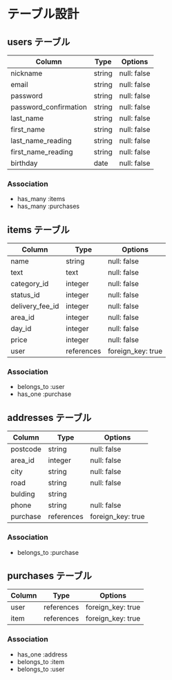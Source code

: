# テーブル設計

## users テーブル

| Column                | Type    | Options     |
| --------------------- | ------  | ----------- |
| nickname              | string  | null: false |
| email                 | string  | null: false |
| password              | string  | null: false |
| password_confirmation | string  | null: false |
| last_name             | string  | null: false |
| first_name            | string  | null: false |
| last_name_reading     | string  | null: false |
| first_name_reading    | string  | null: false |
| birthday              | date    | null: false |

### Association

- has_many :items
- has_many :purchases

## items テーブル

| Column          | Type       | Options           |
| --------------- | -------    | ----------------- |
| name            | string     | null: false       |
| text            | text       | null: false       |
| category_id     | integer    | null: false       |
| status_id       | integer    | null: false       |
| delivery_fee_id | integer    | null: false       |
| area_id         | integer    | null: false       |
| day_id          | integer    | null: false       |
| price           | integer    | null: false       |
| user            | references | foreign_key: true |

### Association

- belongs_to :user
- has_one    :purchase

## addresses テーブル

| Column        | Type       | Options           |
| ----------    | ---------- | ----------------- |
| postcode      | string     | null: false       |
| area_id       | integer    | null: false       |
| city          | string     | null: false       |
| road          | string     | null: false       |
| bulding       | string     |                   |
| phone         | string     | null: false       |
| purchase      | references | foreign_key: true |
### Association

- belongs_to :purchase

## purchases テーブル

| Column     | Type          | Options           |
| ---------- | ------------- | ----------------- |
| user       | references    | foreign_key: true |
| item       | references    | foreign_key: true |

### Association

- has_one    :address
- belongs_to :item
- belongs_to :user


